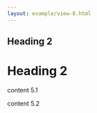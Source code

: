 ```yaml
---
layout: example/view-8.html
---
```


## Heading 2

<h1>Heading 2</h1>

content 5.1

<p>content 5.2</p>